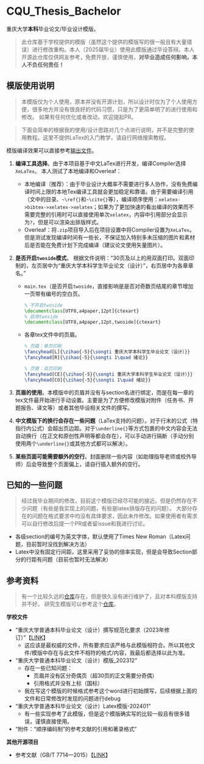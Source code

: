 # CQU_Thesis_Bachelor

重庆大学**本科**毕业论文/毕业设计模版。

> 此仓库基于学校提供的模版（虽然这个提供的模版写的很一般且有大量错误）进行修改重构。本人（2025届毕业）使用此模版通过毕设答辩。本人开源此仓库仅供网友参考，免费开放，谨慎使用，**对毕业造成任何影响，本人不负任何责任！**

## 模版使用说明
> 本模版仅为个人使用，原本并没有开源计划，所以设计时仅为了个人使用方便，很多地方并没有很良好的代码习惯，只是为了更简单明了的进行使用和修改。
> 如果有任何优化或者改动，欢迎提起PR。

> 下面会简单的根据我的使用/设计思路对几个点进行说明，并不是完整的使用教程。这里不提供LaTex的入门教学，请自行网络搜索教程。

模版编译效果可以直接参考[输出文件](main.pdf)。

1. **编译工具选择**。由于本项目基于中文LaTex进行开发，编译Compiler选择`XeLaTex`。
本人测试了本地编译和Overleaf：
   - 本地编译（推荐）：由于毕业设计大概率不需要进行多人协作，没有免费编译时间上限的本地Tex编译工具就会更加稳定和靠谱。由于需要编译引用（文中的目录、`~\ref{}`和`~\cite{}`等），编译顺序使用：`xelatex->bibtex->xelatex->xelatex`；如果为了更加快速的看出编译的效果而不需要完整的引用时可以直接使用单次`xelatex`，内容中引用部分会显示为`?`，但是可以渲染出排版样式。
   - Overleaf：将`.zip`项目导入后在项目设置中将Compiler设置为`XeLaTex`。但是测试发现编译时间有一些长，不保证加入特别多未压缩的图片和素材后是否能在免费计划下完成编译（建议论文使用矢量图片）。
2. **是否开启`twoside`模式**。
根据文件说明：“30页及以上的用双面打印。双面印制的，左页居中为“重庆大学本科学生毕业论文（设计）”，右页居中为各章章名。”
   - `main.tex`（是否开启`twoside`，直接影响是是否对奇数页结尾的章节增加一页带有编号的空白页。
      ```latex
      % 不开启twoside
      \documentclass[UTF8,a4paper,12pt]{ctexart}
      % 启用twoside
      \documentclass[UTF8,a4paper,12pt,twoside]{ctexart}
      ```
   - 各章tex文件中的页眉。
      ```latex
      % 页眉：单页印刷
      \fancyhead[L]{\zihao{-5}{\songti 重庆大学本科学生毕业论文（设计）}}
      \fancyhead[R]{\zihao{-5}{\songti 1\quad 绪论}}

      % 页眉：双页印刷
      \fancyhead[CE]{\zihao{-5}{\songti 重庆大学本科学生毕业论文（设计）}}
      \fancyhead[CO]{\zihao{-5}{\songti 1\quad 绪论}}
      ```

3. **页眉的使用**。本模版中的页眉并没有与section名进行绑定，而是在每一章的tex文件最开始进行手动设置。主要是为了方便修改模版对附件（任务书、开题报告、译文等）或者其他毕设相关文件的撰写。
4. **中文模版下的换行会存在一些问题**（LaTex支持的问题）。对于行末的公式（特指行内公式）会超出页边距。对于`\underline{}`等方式包裹的中文内容会无法自动换行（在正文和原创性声明等都会存在），可以手动进行隔断（手动分别使用两个`\underline{}`或其他方式都可以解决）。
5. **某些页面可能需要额外的空行**。封面删除一些内容（如助理指导老师或校外导师）后会导致整个页面偏上，请自行插入额外的空行。


## 已知的一些问题
> 经过我毕业期间的修改，目前这个模版已经尽可能的接近。但是仍然存在不少问题（有些是我实现上的问题，有些是latex排版存在的问题）。
> 大部分存在的问题在格式要求中均没有具体要求，因此未作修改。如果使用者有需求可以自行修改后提一个PR或者留issue和我进行讨论。
 
- 各级section的编号为英文字体，默认使用了Times New Roman（Latex问题，目前暂时没找到解决方法）
- Latex中没有固定行间距，这里采用了妥协的倍率实现，但是会导致Section部分的行距有问题（目前也暂时无法解决）

  

## 参考资料
> 有一个比较久远的[仓库](https://github.com/nanmu42/CQUThesis)存在，但是很久没有进行维护了，且对本科模版支持并不好。
> 研究生模版可以参考这个[仓库](https://github.com/yinguoweiOvO/CQU_Thesis2024)。

**学校文件**

- “重庆大学普通本科毕业论文（设计）撰写规范化要求（2023年修订）”【[LINK](doc/重庆大学普通本科毕业论文（设计）撰写规范化要求（2023年修订）.pdf)】
  - 这应该是最权威的文件，所有要求应该严格与此模版相符合。所以其他文件/模版中存在与此文件不相符的格式/内容，我最后都选择以此为准。
- “重庆大学普通本科毕业论文（设计）模版_202312”
  - 存在一些已知问题：
    - 页眉并没有区分奇偶页（超30页的正文需要分奇偶）
    - 引用格式并没有上标（国标）
  - 我在写这个模版的时候格式参考这个word进行初始撰写，后续根据上面的文件和日常修改时发现的问题进行debug
- “重庆大学普通本科毕业论文（设计）Latex模版-202401”
  - 有一些实现参考了此模版，但是这个模版确实写的比较一般且有很多错误，谨慎直接使用。
- “附件：“顺序编码制”的参考文献的引用和著录格式”

**其他开源项目**

- 参考文献（GB/T 7714—2015）【[LINK](https://github.com/zepinglee/gbt7714-bibtex-style)】